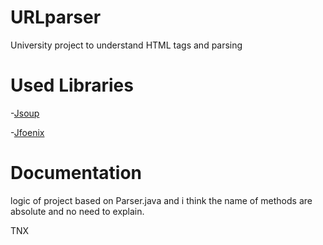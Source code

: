 # URLparser
University project to understand HTML tags and parsing
# Used Libraries
-[Jsoup](https://jsoup.org/)

-[Jfoenix](http://www.jfoenix.com/)
# Documentation
logic of project based on Parser.java
and i think the name of methods are absolute and no need to explain.

TNX
